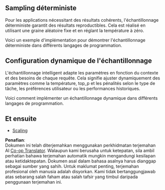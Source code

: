 <!--
CO_OP_TRANSLATOR_METADATA:
{
  "original_hash": "b0de03f7a3ff0204d8356bc61325c459",
  "translation_date": "2025-06-02T20:06:01+00:00",
  "source_file": "05-AdvancedTopics/mcp-sampling/README.md",
  "language_code": "ms"
}
-->
## Sampling déterministe

Pour les applications nécessitant des résultats cohérents, l'échantillonnage déterministe garantit des résultats reproductibles. Cela est réalisé en utilisant une graine aléatoire fixe et en réglant la température à zéro.

Voici un exemple d'implémentation pour démontrer l'échantillonnage déterministe dans différents langages de programmation.

## Configuration dynamique de l'échantillonnage

L'échantillonnage intelligent adapte les paramètres en fonction du contexte et des besoins de chaque requête. Cela signifie ajuster dynamiquement des paramètres comme la température, top_p et les pénalités selon le type de tâche, les préférences utilisateur ou les performances historiques.

Voici comment implémenter un échantillonnage dynamique dans différents langages de programmation.

## Et ensuite

- [Scaling](../mcp-scaling/README.md)

**Penafian**:  
Dokumen ini telah diterjemahkan menggunakan perkhidmatan terjemahan AI [Co-op Translator](https://github.com/Azure/co-op-translator). Walaupun kami berusaha untuk ketepatan, sila ambil perhatian bahawa terjemahan automatik mungkin mengandungi kesilapan atau ketidaktepatan. Dokumen asal dalam bahasa asalnya harus dianggap sebagai sumber yang sahih. Untuk maklumat penting, terjemahan profesional oleh manusia adalah disyorkan. Kami tidak bertanggungjawab atas sebarang salah faham atau salah tafsir yang timbul daripada penggunaan terjemahan ini.